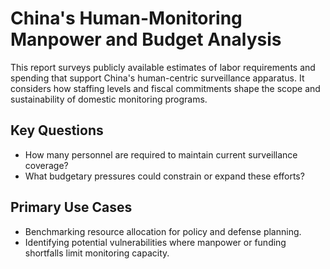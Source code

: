 # China's Human-Monitoring Manpower and Budget Analysis

This report surveys publicly available estimates of labor requirements and spending that support China's human-centric surveillance apparatus. It considers how staffing levels and fiscal commitments shape the scope and sustainability of domestic monitoring programs.

## Key Questions
- How many personnel are required to maintain current surveillance coverage?
- What budgetary pressures could constrain or expand these efforts?

## Primary Use Cases
- Benchmarking resource allocation for policy and defense planning.
- Identifying potential vulnerabilities where manpower or funding shortfalls limit monitoring capacity.
